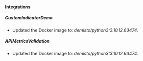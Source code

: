 #### Integrations
##### CustomIndicatorDemo
- Updated the Docker image to: *demisto/python3:3.10.12.63474*.
##### APIMetricsValidation
- Updated the Docker image to: *demisto/python3:3.10.12.63474*.
